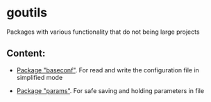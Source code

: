 # goutils
Packages with various functionality that do not being large projects

## Content:

* [Package "baseconf"](baseconf/README.md). For read and write the configuration file in simplified mode

* [Package "params"](/params/README.md). For safe saving and holding parameters in file
